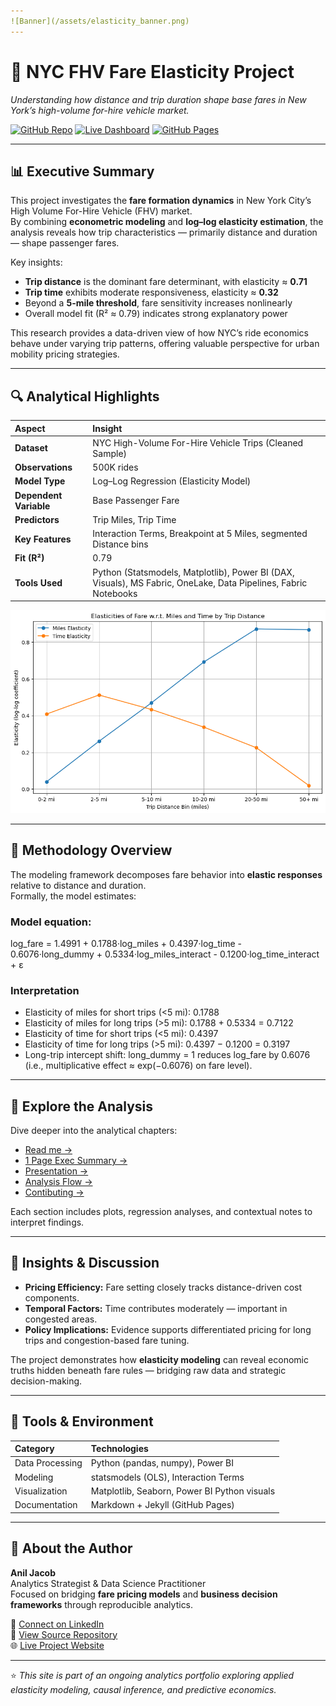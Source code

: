```yaml
---
![Banner](/assets/elasticity_banner.png) 
---
```

# 🚖 NYC FHV Fare Elasticity Project  
*Understanding how distance and trip duration shape base fares in New York’s high-volume for-hire vehicle market.*

[![GitHub Repo](https://img.shields.io/badge/View%20Code%20on-GitHub-black?logo=github)](https://github.com/<your-username>/<your-repo>)
[![Live Dashboard](https://img.shields.io/badge/Open%20Dashboard-blue?logo=powerbi)](https://app.powerbi.com/groups/353ab8e0-5409-4050-befe-001d5b035b7b/reports/68263f94-3d24-432b-aa79-27d7b52f4906/0dc4a2b5702e837c5d7b?experience=power-bi)
[![GitHub Pages](https://img.shields.io/badge/Visit-Live%20Site-green?logo=githubpages)](https://github.com/AwesomeAnil/nyc-fhv-driver-pay-prediction)

---

## 📊 Executive Summary
This project investigates the **fare formation dynamics** in New York City’s High Volume For-Hire Vehicle (FHV) market.  
By combining **econometric modeling** and **log–log elasticity estimation**, the analysis reveals how trip characteristics — primarily distance and duration — shape passenger fares.

Key insights:
- **Trip distance** is the dominant fare determinant, with elasticity ≈ **0.71**  
- **Trip time** exhibits moderate responsiveness, elasticity ≈ **0.32**  
- Beyond a **5-mile threshold**, fare sensitivity increases nonlinearly  
- Overall model fit (R² ≈ 0.79) indicates strong explanatory power  

This research provides a data-driven view of how NYC’s ride economics behave under varying trip patterns, offering valuable perspective for urban mobility pricing strategies.

---

## 🔍 Analytical Highlights
| Aspect | Insight |
|:--|:--|
| **Dataset** | NYC High-Volume For-Hire Vehicle Trips (Cleaned Sample) |
| **Observations** | 500K rides |
| **Model Type** | Log–Log Regression (Elasticity Model) | Log Regression with Distance-bins | Log Regression with Interactions (short vs. long trips |
| **Dependent Variable** | Base Passenger Fare |
| **Predictors** | Trip Miles, Trip Time |
| **Key Features** | Interaction Terms, Breakpoint at 5 Miles, segmented Distance bins |
| **Fit (R²)** | 0.79 |
| **Tools Used** | Python (Statsmodels, Matplotlib), Power BI (DAX, Visuals), MS Fabric, OneLake, Data Pipelines, Fabric Notebooks |

![Elasticity Plot](../images/elasticities_distance_bins.png)

---

## 🧮 Methodology Overview
The modeling framework decomposes fare behavior into **elastic responses** relative to distance and duration.  
Formally, the model estimates:

### Model equation:
log_fare = 1.4991 + 0.1788·log_miles + 0.4397·log_time - 0.6076·long_dummy + 0.5334·log_miles_interact - 0.1200·log_time_interact + ε


### Interpretation
- Elasticity of miles for short trips (<5 mi): 0.1788
- Elasticity of miles for long trips (>5 mi): 0.1788 + 0.5334 = 0.7122
- Elasticity of time for short trips (<5 mi): 0.4397
- Elasticity of time for long trips (>5 mi): 0.4397 − 0.1200 = 0.3197
- Long-trip intercept shift: long_dummy = 1 reduces log_fare by 0.6076 (i.e., multiplicative effect ≈ exp(−0.6076) on fare level).

---

## 🧩 Explore the Analysis
Dive deeper into the analytical chapters:

- [Read me →](/README.md)
- [1 Page Exec Summary →](/docs/EXEC_1PAGER.md)
- [Presentation →](/docs/PRESENTATION.md)
- [Analysis Flow →](/docs/analysis_flow.md)
- [Contibuting →](/docs/CONTRIBUTING.md)

Each section includes plots, regression analyses, and contextual notes to interpret findings.

---

## 🧠 Insights & Discussion
- **Pricing Efficiency:** Fare setting closely tracks distance-driven cost components.  
- **Temporal Factors:** Time contributes moderately — important in congested areas.  
- **Policy Implications:** Evidence supports differentiated pricing for long trips and congestion-based fare tuning.  

The project demonstrates how **elasticity modeling** can reveal economic truths hidden beneath fare rules — bridging raw data and strategic decision-making.

---

## 📘 Tools & Environment
| Category | Technologies |
|:--|:--|
| Data Processing | Python (pandas, numpy), Power BI |
| Modeling | statsmodels (OLS), Interaction Terms |
| Visualization | Matplotlib, Seaborn, Power BI Python visuals |
| Documentation | Markdown + Jekyll (GitHub Pages) |

---

## 👤 About the Author
**Anil Jacob**  
Analytics Strategist & Data Science Practitioner  
Focused on bridging **fare pricing models** and **business decision frameworks** through reproducible analytics.

📧 [Connect on LinkedIn](https://www.linkedin.com/in/anil-jacobs)  
📂 [View Source Repository](https://github.com/AwesomeAnil/<your-repo>)  
🌐 [Live Project Website](https://github.com/AwesomeAnil/nyc-fhv-driver-pay-prediction)

---

⭐ *This site is part of an ongoing analytics portfolio exploring applied elasticity modeling, causal inference, and predictive economics.*
